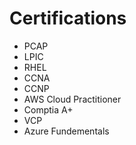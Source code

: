 # Certifications

- PCAP
- LPIC
- RHEL
- CCNA
- CCNP
- AWS Cloud Practitioner
- Comptia A+
- VCP
- Azure Fundementals
